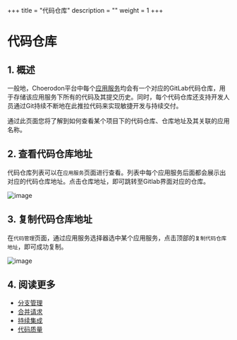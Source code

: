 +++
title = "代码仓库"
description = ""
weight = 1
+++

# 代码仓库

## 1. 概述

一般地，Choerodon平台中每个[应用服务](../../application-service)均会有一个对应的GitLab代码仓库，用于存储该应用服务下所有的代码及其提交历史。同时，每个代码仓库还支持开发人员通过Git持续不断地在此推拉代码来实现敏捷开发与持续交付。  

通过此页面您将了解到如何查看某个项目下的代码仓库、仓库地址及其关联的应用名称。

## 2. 查看代码仓库地址

代码仓库列表可以在`应用服务`页面进行查看。列表中每个应用服务后面都会展示出对应的代码仓库地址。点击仓库地址，即可跳转至Gitlab界面对应的仓库。

![image](/docs/user-guide/development/code-manage/image/code-management-01.png)

## 3. 复制代码仓库地址

在`代码管理`页面，通过应用服务选择器选中某个应用服务，点击顶部的`复制代码仓库地址`，即可成功复制。

![image](/docs/user-guide/development/code-manage/image/code-management-02.png)

## 4. 阅读更多

* [分支管理](../manage-branch)
* [合并请求](../merge-request)
* [持续集成](../integration)
* [代码质量](../code-quality)



